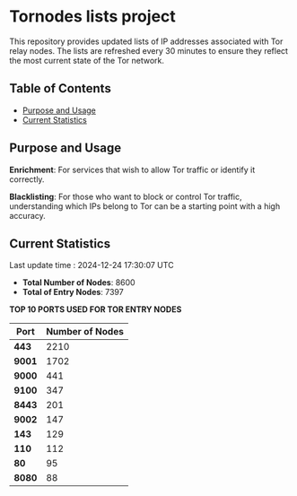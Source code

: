 # Tornodes lists project

This repository provides updated lists of IP addresses associated with Tor relay nodes. The lists are refreshed every 30 minutes to ensure they reflect the most current state of the Tor network.

## Table of Contents

- [Purpose and Usage](#purpose-and-usage)
- [Current Statistics](#current-statistics)


## Purpose and Usage

**Enrichment**: For services that wish to allow Tor traffic or identify it correctly.

**Blacklisting**: For those who want to block or control Tor traffic, understanding which IPs belong to Tor can be a starting point with a high accuracy.

## Current Statistics

Last update time : 2024-12-24 17:30:07 UTC

- **Total Number of Nodes**: 8600
- **Total of Entry Nodes**: 7397

**TOP 10 PORTS USED FOR TOR ENTRY NODES**

| **Port** | **Number of Nodes** |
|------|-----------------|
| **443**   | 2210  |
| **9001**   | 1702  |
| **9000**   | 441  |
| **9100**   | 347  |
| **8443**   | 201  |
| **9002**   | 147  |
| **143**   | 129  |
| **110**   | 112  |
| **80**   | 95  |
| **8080**   | 88  |

